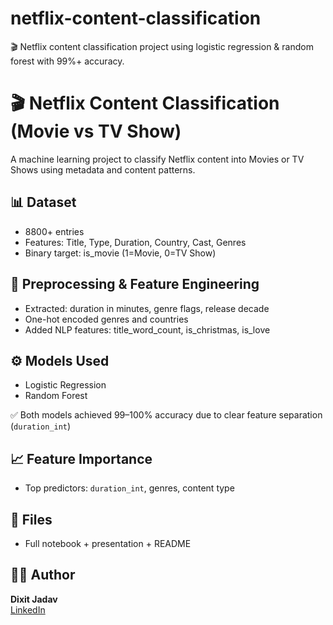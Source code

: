 # netflix-content-classification
🎬 Netflix content classification project using logistic regression &amp; random forest with 99%+ accuracy.

# 🎬 Netflix Content Classification (Movie vs TV Show)

A machine learning project to classify Netflix content into Movies or TV Shows using metadata and content patterns.

## 📊 Dataset
- 8800+ entries
- Features: Title, Type, Duration, Country, Cast, Genres
- Binary target: is_movie (1=Movie, 0=TV Show)

## 🧹 Preprocessing & Feature Engineering
- Extracted: duration in minutes, genre flags, release decade
- One-hot encoded genres and countries
- Added NLP features: title_word_count, is_christmas, is_love

## ⚙️ Models Used
- Logistic Regression
- Random Forest

✅ Both models achieved 99–100% accuracy due to clear feature separation (`duration_int`)

## 📈 Feature Importance
- Top predictors: `duration_int`, genres, content type

## 📁 Files
- Full notebook + presentation + README

## 👨‍💻 Author
**Dixit Jadav**  
[LinkedIn](https://www.linkedin.com/in/dixit-jadav)

